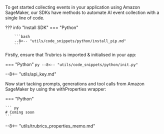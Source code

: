 To get started collecting events in your application using Amazon SageMaker, our SDKs have methods to automate AI event collection with a single line of code.

??? info "Install SDK"
    === "Python"

        ```bash
        --8<-- "utils/code_snippets/python/install_pip.md"
        ```

Firstly, ensure that Trubrics is imported & initialised in your app:

=== "Python"
    ``` py
    --8<-- "utils/code_snippets/python/init.py"
    ```

--8<-- "utils/api_key.md"

Now start tacking prompts, generations and tool calls from Amazon SageMaker by using the withProperties wrapper:

=== "Python"

    ``` py
    # Coming soon
    ```

--8<-- "utils/trubrics_properties_memo.md"